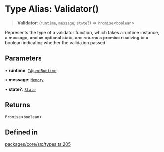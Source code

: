 # Type Alias: Validator()

> **Validator**: (`runtime`, `message`, `state`?) => `Promise`\<`boolean`\>

Represents the type of a validator function, which takes a runtime instance, a message, and an optional state, and returns a promise resolving to a boolean indicating whether the validation passed.

## Parameters

• **runtime**: [`IAgentRuntime`](../interfaces/IAgentRuntime.md)

• **message**: [`Memory`](../interfaces/Memory.md)

• **state?**: [`State`](../interfaces/State.md)

## Returns

`Promise`\<`boolean`\>

## Defined in

[packages/core/src/types.ts:205](https://github.com/8bitsats/eliza/blob/b6c06b96b915454d08a65f46cfdce8da763cbf85/packages/core/src/types.ts#L205)
